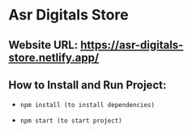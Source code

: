 # Asr Digitals Store

## Website URL: https://asr-digitals-store.netlify.app/

## How to Install and Run Project:

- `npm install (to install dependencies)`

- `npm start (to start project)`
